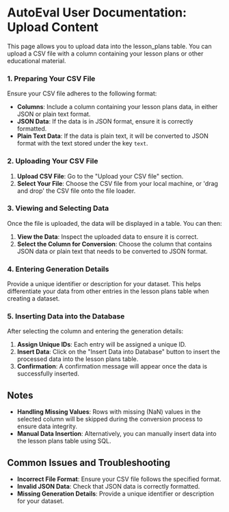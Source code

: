 # AutoEval User Documentation: Upload Content
This page allows you to upload data into the lesson_plans table. You can upload a CSV file with a column containing your lesson plans or other educational material.

### 1. Preparing Your CSV File
Ensure your CSV file adheres to the following format:
- **Columns**: Include a column containing your lesson plans data, in either JSON or plain text format.
- **JSON Data**: If the data is in JSON format, ensure it is correctly formatted.
- **Plain Text Data**: If the data is plain text, it will be converted to JSON format with the text stored under the key `text`.

### 2. Uploading Your CSV File
1. **Upload CSV File**: Go to the "Upload your CSV file" section.
2. **Select Your File**: Choose the CSV file from your local machine, or 'drag and drop' the CSV file onto the file loader.

### 3. Viewing and Selecting Data
Once the file is uploaded, the data will be displayed in a table. You can then:
1. **View the Data**: Inspect the uploaded data to ensure it is correct.
2. **Select the Column for Conversion**: Choose the column that contains JSON data or plain text that needs to be converted to JSON format.

### 4. Entering Generation Details
Provide a unique identifier or description for your dataset. This helps differentiate your data from other entries in the lesson plans table when creating a dataset.

### 5. Inserting Data into the Database
After selecting the column and entering the generation details:
1. **Assign Unique IDs**: Each entry will be assigned a unique ID.
2. **Insert Data**: Click on the "Insert Data into Database" button to insert the processed data into the lesson plans table.
3. **Confirmation**: A confirmation message will appear once the data is successfully inserted.

## Notes
- **Handling Missing Values**: Rows with missing (NaN) values in the selected column will be skipped during the conversion process to ensure data integrity.
- **Manual Data Insertion**: Alternatively, you can manually insert data into the lesson plans table using SQL.

## Common Issues and Troubleshooting
- **Incorrect File Format**: Ensure your CSV file follows the specified format.
- **Invalid JSON Data**: Check that JSON data is correctly formatted.
- **Missing Generation Details**: Provide a unique identifier or description for your dataset.
